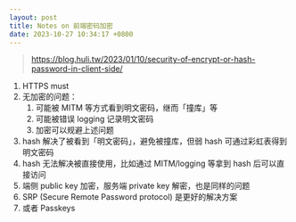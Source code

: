 ```yaml
---
layout: post
title: Notes on 前端密码加密
date: 2023-10-27 10:34:17 +0800
---
```


> <https://blog.huli.tw/2023/01/10/security-of-encrypt-or-hash-password-in-client-side/>

1. HTTPS must
2. 无加密的问题：
    1. 可能被 MITM 等方式看到明文密码，继而「撞库」等
    2. 可能被错误 logging 记录明文密码
    3. 加密可以规避上述问题
3. hash 解决了被看到「明文密码」，避免被撞库，但弱 hash 可通过彩虹表得到明文密码
4. hash 无法解决被直接使用，比如通过 MITM/logging 等拿到 hash 后可以直接访问
5. 端侧 public key 加密，服务端 private key 解密，也是同样的问题
6. SRP (Secure Remote Password protocol) 是更好的解决方案
7. 或者 Passkeys
